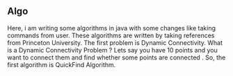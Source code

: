 ## Algo
Here, i am writing some algorithms in java with some changes like taking commands from user. These algorithms are written by taking references from Princeton University.
The first problem is Dynamic Connectivity.
What is a Dynamic Connectivity Problem ?
Lets say you have 10 points and you want to connect them and find whether some points  are connected .
 So, the first algorithm is QuickFind Algorithm.

